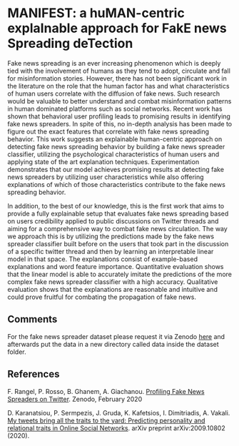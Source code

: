 # MANIFEST: a huMAN-centric explaInable approach for FakE news Spreading deTection

Fake news spreading is an ever increasing phenomenon which is deeply tied with the involvement of humans as they tend to adopt, circulate and fall for misinformation stories. However, there has not been significant work in the literature on the role that the human factor has and what characteristics of human users correlate with the diffusion of fake news. Such research would be valuable to better understand and combat misinformation patterns in human dominated platforms such as social networks. Recent work has shown that behavioral user profiling leads to promising results in identifying fake news spreaders. In spite of this, no in-depth analysis has been made to figure out the exact features that correlate with fake news spreading behavior. This work suggests an explainable human-centric approach on detecting fake news spreading behavior by building a fake news spreader classifier, utilizing the psychological characteristics of human users and applying state of the art explanation techniques. Experimentation demonstrates that our model achieves promising results at detecting fake news spreaders by utilizing user characteristics while also offering explanations of which of those characteristics contribute to the fake news spreading behavior. 

In addition, to the best of our knowledge, this is the first work that aims to provide a fully explainable setup that evaluates fake news spreading based on users credibility applied to public discussions on Twitter threads and aiming for a comprehensive way to combat fake news circulation. The way we approach this is by utilizing the predictions made by the fake news spreader classifier built before on the users that took part in the discussion of a specific twitter thread and then by learning an interpretable linear model in that space. The explanations consist of example-based explanations and word feature importance. Quantitative evaluation shows that the linear model is able to accurately imitate the predictions of the more complex fake news spreader classifier with a high accuracy. Qualitative evaluation shows that the explanations are reasonable and intuitive and could prove fruitful for combating the propagation of fake news.

## Comments

For the fake news spreader dataset please request it via Zenodo [here](https://zenodo.org/record/3692319#.YFs3CK8zZPY) and afterwards put the data in a new directory called data inside the dataset folder.

## References

F. Rangel, P. Rosso, B. Ghanem, A. Giachanou. [Profiling Fake News Spreaders on Twitter](https://zenodo.org/record/4039435#.YFHgv50zZPZ). Zenodo, February 2020

D. Karanatsiou, P. Sermpezis, J. Gruda, K. Kafetsios, I. Dimitriadis, A. Vakali. [My tweets bring all the traits to the yard: Predicting personality and relational traits in Online Social Networks](https://arxiv.org/abs/2009.10802). arXiv preprint arXiv:2009.10802 (2020).
